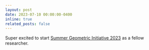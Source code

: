```yaml
---
layout: post
date: 2023-07-10 00:00:00-0400
inline: true
related_posts: false
---
```


Super excited to start [Summer Geometric Initiative 2023](https://sgi.mit.edu/) as a fellow researcher.
